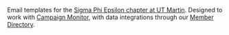 Email templates for the [Sigma Phi Epsilon chapter at UT Martin](https://www.campaignmonitor.com/). Designed to work with [Campaign Monitor](https://www.campaignmonitor.com/), with data integrations through our [Member Directory](https://github.com/stephenyeargin/member-directory).

